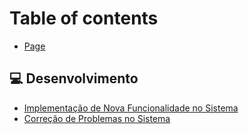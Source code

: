 # Table of contents

* [Page](README.md)

## 💻 Desenvolvimento

* [Implementação de Nova Funcionalidade no Sistema](desenvolvimento/implementacao-de-nova-funcionalidade-no-sistema.md)
* [Correção de Problemas no Sistema](desenvolvimento/correcao-de-problemas-no-sistema.md)
